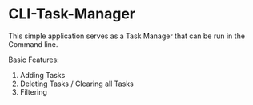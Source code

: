 # CLI-Task-Manager

This simple application serves as a Task Manager that can be run in the Command line.

Basic Features:
1) Adding Tasks
2) Deleting Tasks / Clearing all Tasks
3) Filtering